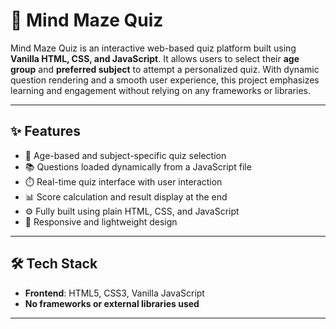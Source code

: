 # 🧠 Mind Maze Quiz

Mind Maze Quiz is an interactive web-based quiz platform built using **Vanilla HTML, CSS, and JavaScript**. It allows users to select their **age group** and **preferred subject** to attempt a personalized quiz. With dynamic question rendering and a smooth user experience, this project emphasizes learning and engagement without relying on any frameworks or libraries.

---

## ✨ Features

- 🎯 Age-based and subject-specific quiz selection  
- 📚 Questions loaded dynamically from a JavaScript file  
- ⏱️ Real-time quiz interface with user interaction  
- 📊 Score calculation and result display at the end  
- ⚙️ Fully built using plain HTML, CSS, and JavaScript  
- 📱 Responsive and lightweight design  

---

## 🛠️ Tech Stack

- **Frontend**: HTML5, CSS3, Vanilla JavaScript  
- **No frameworks or external libraries used**

---
